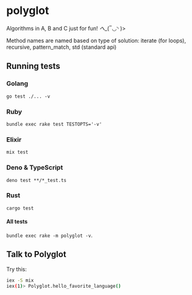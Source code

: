 # polyglot

Algorithms in A, B and C just for fun! _へ__(‾◡◝ )>

Method names are named based on type of solution: iterate (for loops), recursive, pattern_match, std (standard api)

## Running tests

### Golang

`go test ./... -v`

### Ruby

`bundle exec rake test TESTOPTS='-v'`

### Elixir

`mix test`

### Deno & TypeScript

`deno test **/*_test.ts`

### Rust

`cargo test`

#### All tests

`bundle exec rake -m polyglot -v`.

## Talk to Polyglot

Try this:

```sh
iex -S mix
iex(1)> Polyglot.hello_favorite_language()
```
